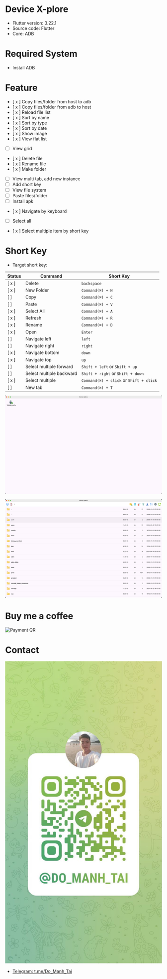 # Device X-plore

- Flutter version: 3.22.1
- Source code: Flutter
- Core: ADB

# Required System
- Install ADB

# Feature
- [ x ] Copy files/folder from host to adb
- [ x ] Copy files/folder from adb to host
- [ x ] Reload file list
- [ x ] Sort by name
- [ x ] Sort by type
- [ x ] Sort by date
- [ x ] Show image
- [ x ] View flat list
- [  ] View grid 
- [ x ] Delete file
- [ x ] Rename file
- [ x ] Make folder
- [  ] View multi tab, add new instance
- [  ] Add short key
- [  ] View file system 
- [  ] Paste files/folder
- [  ] Install apk
- [ x ] Navigate by keyboard
- [  ] Select all
- [ x ] Select multiple item by short key

# Short Key

- Target short key:

Status | Command | Short Key
---|--- | ---
[ x ] | Delete| `backspace`
[ x ] | New Folder | `Command(⌘) + N`
[ ] | Copy | `Command(⌘) + C`
[ ] | Paste | `Command(⌘) + V`
[ x ] | Select All | `Command(⌘) + A`
[ x ] | Refresh | `Command(⌘) + R`
[ x ] | Rename | `Command(⌘) + D`
[ x ] | Open | `Enter`
[ ] | Navigate left | `left`
[ ] | Navigate right | `right`
[ x ] | Navigate bottom | `down`
[ x ] | Navigate top | `up`
[ ] | Select multiple forward | `Shift + left` or `Shift + up`
[ ] | Select multiple backward | `Shift + right` or `Shift + down`
[ x ] | Select multiple  | `Command(⌘) + click` or `Shift + click`
[ ] | New tab  | `Command(⌘) + T`

![Demo 1](<docs/Screenshot 2024-06-03 at 23.19.04.png>)

![Demo 2](<docs/Screenshot 2024-06-03 at 23.19.12.png>)

# Buy me a coffee
![Payment QR](https://img.vietqr.io/image/CAKE-09435745556-print.png?addInfo=Device%20Xplore%20Coffee)

# Contact

![Contact me](docs/photo1717433884.jpeg)

- [Telegram: t.me/Do_Manh_Tai](https://t.me/Do_Manh_Tai)